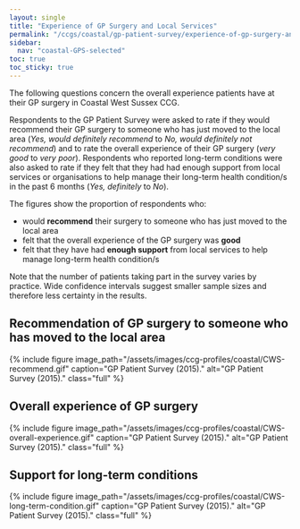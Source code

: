 ```yaml
---
layout: single
title: "Experience of GP Surgery and Local Services"
permalink: "/ccgs/coastal/gp-patient-survey/experience-of-gp-surgery-and-local-services/"
sidebar:
  nav: "coastal-GPS-selected"
toc: true
toc_sticky: true
---
```


The following questions concern the overall experience patients have at their GP surgery in Coastal West Sussex CCG.

Respondents to the GP Patient Survey were asked to rate if they would recommend their GP surgery to someone who has just moved to the local area (*Yes, would definitely recommend* to *No, would definitely not recommend*) and to rate the overall experience of their GP surgery (*very good* to *very poor*). Respondents who reported long-term conditions were also asked to rate if they felt that they had had enough support from local services or organisations to help manage their long-term health condition/s in the past 6 months (*Yes, definitely* to *No*).

The figures show the proportion of respondents who:

- would **recommend** their surgery to someone who has just moved to the local area
- felt that the overall experience of the GP surgery was **good**
- felt that they have had **enough support** from local services to help manage long-term health condition/s

Note that the number of patients taking part in the survey varies by practice. Wide confidence intervals suggest smaller sample sizes and therefore less certainty in the results.

## Recommendation of GP surgery to someone who has moved to the local area

{% include figure image_path="/assets/images/ccg-profiles/coastal/CWS-recommend.gif" caption="GP Patient Survey (2015)." alt="GP Patient Survey (2015)." class="full" %}

## Overall experience of GP surgery

{% include figure image_path="/assets/images/ccg-profiles/coastal/CWS-overall-experience.gif" caption="GP Patient Survey (2015)." alt="GP Patient Survey (2015)." class="full" %}


## Support for long-term conditions

{% include figure image_path="/assets/images/ccg-profiles/coastal/CWS-long-term-condition.gif" caption="GP Patient Survey (2015)." alt="GP Patient Survey (2015)." class="full" %}